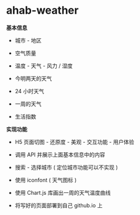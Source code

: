 # ahab-weather

**基本信息**  

* 城市 - 地区

* 空气质量

* 温度 - 天气 - 风力 / 湿度

* 今明两天的天气

* 24 小时天气

* 一周的天气

* 生活指数

**实现功能** 

* H5 页面切图 - 还原度 - 美观 - 交互功能 - 用户体验

* 调用 API 并展示上面基本信息中的内容

* 搜索 - 选择城市 ( 定位城市功能可以不实现 ) 

* 使用 iconfont ( 天气图标 )

* 使用 Chart.js 库画出一周的天气温度曲线

* 将写好的页面部署到自己 github.io 上

